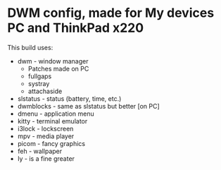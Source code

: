 # DWM config, made for My devices PC and ThinkPad x220

This build uses:
* dwm - window manager
    * Patches made on PC
    * fullgaps
    * systray
    * attachaside
* slstatus - status (battery, time, etc.)
* dwmblocks - same as slstatus but better [on PC]
* dmenu - application menu
* kitty - terminal emulator
* i3lock - lockscreen
* mpv - media player
* picom - fancy graphics
* feh - wallpaper
* ly - is a fine greater
